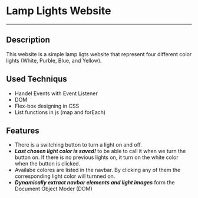 # Lamp Lights Website
---
## Description

This website is a simple lamp ligts website that represent four different color lights (White, Purble, Blue, and Yellow).


## Used Techniqus
- Handel Events with Event Listener
- DOM
- Flex-box designing in CSS
- List functions in js (map and forEach)


## Features
- There is a switching button to turn a light on and off.
- ***Last chosen light color is saved!*** to be able to call it when we turn the button on. If there is no previous lights on, it turn on the white color when the button is clicked.
- Availabe colores are listed in the navbar. By clicking any of them the corresponding light color will turnned on.
- ***Dynamically extract navbar elements and light images*** form the Document Object Moder (DOM)

